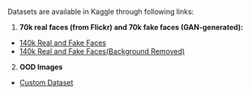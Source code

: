 Datasets are available in Kaggle through following links:

1. **70k real faces (from Flickr) and 70k fake faces (GAN-generated):**
* [140k Real and Fake Faces](https://www.kaggle.com/datasets/claudiocastorina/dataset-custom)
* [140k Real and Fake Faces(Background Removed)](https://www.kaggle.com/datasets/claudiocastorina/dataset-no-bg)

2. **OOD Images**
* [Custom Dataset](https://www.kaggle.com/datasets/claudiocastorina/fake-ood)

